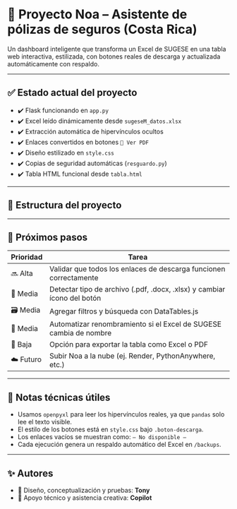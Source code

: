 # 📁 Proyecto Noa – Asistente de pólizas de seguros (Costa Rica)

Un dashboard inteligente que transforma un Excel de SUGESE en una tabla web interactiva, estilizada, con botones reales de descarga y actualizada automáticamente con respaldo.

---

## ✅ Estado actual del proyecto

- ✔️ Flask funcionando en `app.py`
- ✔️ Excel leído dinámicamente desde `sugeseM_datos.xlsx`
- ✔️ Extracción automática de hipervínculos ocultos
- ✔️ Enlaces convertidos en botones `📄 Ver PDF`
- ✔️ Diseño estilizado en `style.css`
- ✔️ Copias de seguridad automáticas (`resguardo.py`)
- ✔️ Tabla HTML funcional desde `tabla.html`

---

## 📂 Estructura del proyecto


---

## 🚧 Próximos pasos

| Prioridad | Tarea                                                                 |
|-----------|------------------------------------------------------------------------|
| 🔜 Alta    | Validar que todos los enlaces de descarga funcionen correctamente     |
| 🧠 Media   | Detectar tipo de archivo (.pdf, .docx, .xlsx) y cambiar ícono del botón |
| 🗃️ Media   | Agregar filtros y búsqueda con DataTables.js                          |
| 🔄 Media   | Automatizar renombramiento si el Excel de SUGESE cambia de nombre     |
| 📩 Baja    | Opción para exportar la tabla como Excel o PDF                        |
| ☁️ Futuro | Subir Noa a la nube (ej. Render, PythonAnywhere, etc.)                |

---

## 🤖 Notas técnicas útiles

- Usamos `openpyxl` para leer los hipervínculos reales, ya que `pandas` solo lee el texto visible.
- El estilo de los botones está en `style.css` bajo `.boton-descarga`.
- Los enlaces vacíos se muestran como: `— No disponible —`
- Cada ejecución genera un respaldo automático del Excel en `/backups`.

---

## ✨ Autores

- 🧠 Diseño, conceptualización y pruebas: **Tony**
- 🤖 Apoyo técnico y asistencia creativa: **Copilot**
